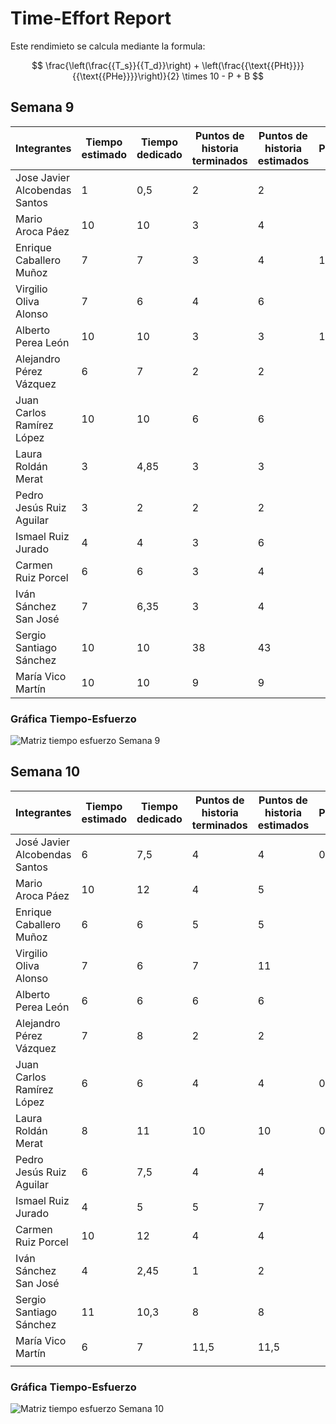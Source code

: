 # Time-Effort Report

Este rendimieto se calcula mediante la formula:

$$
\frac{\left(\frac{{T_s}}{{T_d}}\right) + \left(\frac{{\text{{PHt}}}}{{\text{{PHe}}}}\right)}{2} \times 10 - P + B
$$

## Semana 9

| Integrantes                   | Tiempo estimado | Tiempo dedicado | Puntos de historia terminados | Puntos de historia estimados | Penalización | Bonificación | TOTAL       |
| ----------------------------- | --------------- | --------------- | ----------------------------- | ---------------------------- | ------------ | ------------ | ----------- |
| Jose Javier Alcobendas Santos | 1               | 0,5             | 2                             | 2                            |              |              | 15          |
| Mario Aroca Páez              | 10              | 10              | 3                             | 4                            |              |              | 8,75        |
| Enrique Caballero Muñoz       | 7               | 7               | 3                             | 4                            | 1            |              | 7,75        |
| Virgilio Oliva Alonso         | 7               | 6               | 4                             | 6                            |              |              | 9,166666667 |
| Alberto Perea León            | 10              | 10              | 3                             | 3                            | 1            |              | 9           |
| Alejandro Pérez Vázquez       | 6               | 7               | 2                             | 2                            |              |              | 9,285714286 |
| Juan Carlos Ramírez López     | 10              | 10              | 6                             | 6                            |              |              | 10          |
| Laura Roldán Merat            | 3               | 4,85            | 3                             | 3                            |              |              | 8,092783505 |
| Pedro Jesús Ruiz Aguilar      | 3               | 2               | 2                             | 2                            |              |              | 12,5        |
| Ismael Ruiz Jurado            | 4               | 4               | 3                             | 6                            |              |              | 7,5         |
| Carmen Ruiz Porcel            | 6               | 6               | 3                             | 4                            |              |              | 8,75        |
| Iván Sánchez San José         | 7               | 6,35            | 3                             | 4                            |              |              | 9,261811024 |
| Sergio Santiago Sánchez       | 10              | 10              | 38                            | 43                           |              |              | 9,418604651 |
| María Vico Martín             | 10              | 10              | 9                             | 9                            |              |              | 10          |

### Gráfica Tiempo-Esfuerzo

![Matriz tiempo esfuerzo Semana 9](\img\matrix-performance-time-s9.png)

## Semana 10

| Integrantes                   | Tiempo estimado | Tiempo dedicado | Puntos de historia terminados | Puntos de historia estimados | Penalización | Bonificación | TOTAL       |
| ----------------------------- | --------------- | --------------- | ----------------------------- | ---------------------------- | ------------ | ------------ | ----------- |
| José Javier Alcobendas Santos | 6               | 7,5             | 4                             | 4                            | 0            | 0            | 9           |
| Mario Aroca Páez              | 10              | 12              | 4                             | 5                            |              |              | 8,166666667 |
| Enrique Caballero Muñoz       | 6               | 6               | 5                             | 5                            |              |              | 10          |
| Virgilio Oliva Alonso         | 7               | 6               | 7                             | 11                           |              |              | 9,015151515 |
| Alberto Perea León            | 6               | 6               | 6                             | 6                            |              |              | 10          |
| Alejandro Pérez Vázquez       | 7               | 8               | 2                             | 2                            |              |              | 9,375       |
| Juan Carlos Ramírez López     | 6               | 6               | 4                             | 4                            | 0            | 0            | 10          |
| Laura Roldán Merat            | 8               | 11              | 10                            | 10                           | 0            | 0            | 8,636363636 |
| Pedro Jesús Ruiz Aguilar      | 6               | 7,5             | 4                             | 4                            |              |              | 9           |
| Ismael Ruiz Jurado            | 4               | 5               | 5                             | 7                            |              |              | 7,571428571 |
| Carmen Ruiz Porcel            | 10              | 12              | 4                             | 4                            |              |              | 9,166666667 |
| Iván Sánchez San José         | 4               | 2,45            | 1                             | 2                            |              |              | 10,66326531 |
| Sergio Santiago Sánchez       | 11              | 10,3            | 8                             | 8                            |              |              | 10,33980583 |
| María Vico Martín             | 6               | 7               | 11,5                          | 11,5                         |              |              | 9,285714286 |
|                               |                 |                 |                               |

### Gráfica Tiempo-Esfuerzo

![Matriz tiempo esfuerzo Semana 10](\img\matrix-performance-time-s10.png)
